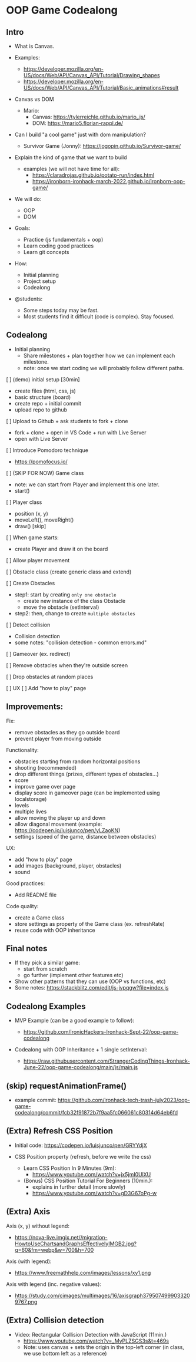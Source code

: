 
# OOP Game Codealong

<!--


Demo (type of game that we'll be building):
https://ironborn-ironhack-march-2022.github.io/ironborn-oop-game/

-->




## Intro 

- What is Canvas. 
- Examples:
  - https://developer.mozilla.org/en-US/docs/Web/API/Canvas_API/Tutorial/Drawing_shapes
  - https://developer.mozilla.org/en-US/docs/Web/API/Canvas_API/Tutorial/Basic_animations#result


- Canvas vs DOM

  - Mario:
    - Canvas: https://tylerreichle.github.io/mario_js/
    - DOM: https://mario5.florian-rappl.de/

- Can I build "a cool game" just with dom manipulation?
  - Survivor Game (Jonny): https://jogopin.github.io/Survivor-game/


- Explain the kind of game that we want to build
  - examples (we will not have time for all): 
    - https://claradrojas.github.io/potato-run/index.html
    - https://ironborn-ironhack-march-2022.github.io/ironborn-oop-game/



- We will do:
  - OOP
  - DOM



- Goals:
  - Practice (js fundamentals + oop)
  - Learn coding good practices 
  - Learn git concepts 


- How:
  - Initial planning
  - Project setup
  - Codealong


- @students: 
  - Some steps today may be fast.
  - Most students find it difficult (code is complex). Stay focused.





## Codealong

- Initial planning 
  - Share milestones + plan together how we can implement each milestone.
  - note: once we start coding we will probably follow different paths.


<!--

@LT:
- first share with them the milestones / goals
- then do the planning together with students.


note: we will use OOP + DOM.


Milestone 1: user can move the player left/right


Milestone 2: obstacles appearing in the UI + obstacles move
  
- note: for this milestone, it's ok if obstacles appear always at the same position

Milestone 3: detect if there's a collision

Milestone 4: make the game more interesting & fix bugs
  - random position for obstacles
  - prevent player from going outside

-->



[ ] (demo) initial setup [30min]
  
  <!-- 
  
  IMPORTANT: 
  
  - to speed up, tell students to just follow me for this first step 
  - (later, they can clone)

  -->
  
  - create files (html, css, js)
  - basic structure (board)
  - create repo + initial commit
  - upload repo to github

  <!-- also, share live session -->

[ ] Upload to Github + ask students to fork + clone

  - fork + clone + open in VS Code + run with Live Server
  - open with Live Server

[ ] Introduce Pomodoro technique
  - https://pomofocus.io/

[ ] (SKIP FOR NOW) Game class
  - note: we can start from Player and implement this one later.
  - start()

[ ] Player class
  - position (x, y)
  - moveLeft(), moveRight()
  - draw() [skip]
  <!-- consider: add event listeners before drawing ? -->

[ ] When game starts:
  - create Player and draw it on the board

[ ] Allow player movement

[ ] Obstacle class (create generic class and extend)

[ ] Create Obstacles
  - step1: start by creating `only one obstacle`
    - create new instance of the class Obstacle
    - move the obstacle (setInterval)
  - step2: then, change to create `multiple obstacles`

  <!--

  @LT: 
  - to explain these concepts, sometimes it helps to open a new file & create a simplified version of our code.
  - ex. "Enemy" class + "sayHello()" method

  -->


[ ] Detect collision
  - Collision detection
  - some notes: "collision detection - common errors.md"

[ ] Gameover (ex. redirect)

  <!--

  gameover functionality
  - redirect to gameover.html
  - include link to play again


  Recommendation:
  - index.html (instructions)
  - game.html (game)
  - gameover.html


  -->

[ ] Remove obstacles when they're outside screen

[ ] Drop obstacles at random places

[ ] UX
  [ ] Add "how to play" page


## Improvements:

Fix:
- remove obstacles as they go outside board
- prevent player from moving outside

Functionality:
- obstacles starting from random horizontal positions
- shooting (recommended)
- drop different things (prizes, different types of obstacles...)
- score
- improve game over page
- display score in gameover page (can be implemented using localstorage)
- levels
- multiple lives
- allow moving the player up and down
- allow diagonal movement (example: https://codepen.io/luisjunco/pen/yLZaoKN)
- settings (speed of the game, distance between obstacles)

UX:
- add "how to play" page
- add images (background, player, obstacles)
- sound


Good practices:
- Add README file

Code quality:
- create a Game class
- store settings as property of the Game class (ex. refreshRate)
- reuse code with OOP inheritance 




## Final notes
- If they pick a similar game:
  - start from scratch 
  - go further (implement other features etc)
- Show other patterns that they can use (OOP vs functions, etc)
- Some notes: https://stackblitz.com/edit/js-jvpqgw?file=index.js




## Codealong Examples

- MVP Example (can be a good example to follow):
  - https://github.com/ironicHackers-Ironhack-Sept-22/oop-game-codealong

- Codealong with OOP Inheritance + 1 single setInterval:
  - https://raw.githubusercontent.com/StrangerCodingThings-Ironhack-June-22/oop-game-codealong/main/js/main.js



<!--
Pong game codealong (dom + functions) (Jorge):

- https://codepen.io/jorgeberrizbeitia/pen/QWVQeXq

- https://gist.github.com/jorgeberrizbeitia/30a1a846ca837090423e921bf9d173ac

-->


## (skip) requestAnimationFrame()

- example commit: 
https://github.com/ironhack-tech-trash-july2023/oop-game-codealong/commit/fcb32f91872b7f9aa5fc066061c80314d64eb6fd



## (Extra) Refresh CSS Position


  <!-- remember to fork -->
- Initial code: https://codepen.io/luisjunco/pen/GRYYdjX
  <!-- remember to fork -->


- CSS Position property (refresh, before we write the css)
  - Learn CSS Position In 9 Minutes (9m): 
      <!-- @LT: for the game, the first 6min. are enough (the other 3 min are useful: fixed, sticky) -->
    - https://www.youtube.com/watch?v=jx5jmI0UlXU
  - (Bonus) CSS Position Tutorial For Beginners (10min.): 
    - explains in further detail (more slowly)
    - https://www.youtube.com/watch?v=gD3G67oPg-w



## (Extra) Axis

Axis (x, y) without legend: 
- https://nova-live.imgix.net//migration-HowtoUseChartsandGraphsEffectivelyIMGB2.jpg?q=60&fm=webp&w=700&h=700


Axis (with legend): 
- https://www.freemathhelp.com/images/lessons/xy1.png

Axis with legend (inc. negative values):
- https://study.com/cimages/multimages/16/axisgraph3795074999033209767.png


## (Extra) Collision detection

- Video: Rectangular Collision Detection with JavaScript (11min.)
  - https://www.youtube.com/watch?v=_MyPLZSGS3s&t=469s
  - Note: uses canvas + sets the origin in the top-left corner (in class, we use bottom left as a reference)
